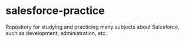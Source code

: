 # salesforce-practice
Repository for studying and practicing many subjects about Salesforce, such as development, administration, etc.
